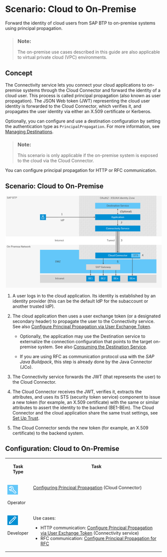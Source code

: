 <!-- loio70b8ef33812e486d8b745a0b47fd093e -->

# Scenario: Cloud to On-Premise

Forward the identity of cloud users from SAP BTP to on-premise systems using principal propagation.

> ### Note:  
> The on-premise use cases described in this guide are also applicable to virtual private cloud \(VPC\) environments.



## Concept

The Connectivity service lets you connect your cloud applications to on-premise systems through the Cloud Connector and forward the identity of a cloud user. This process is called principal propagation \(also known as user propagation\). The JSON Web token \(JWT\) representing the cloud user identity is forwarded to the Cloud Connector, which verifies it, and propagates the user identity via either an X.509 certificate or Kerberos.

Optionally, you can configure and use a destination configuration by setting the authentication type as `PrincipalPropagation`. For more information, see [Managing Destinations](managing-destinations-84e45e0.md).

> ### Note:  
> This scenario is only applicable if the on-premise system is exposed to the cloud via the Cloud Connector.

You can configure principal propagation for HTTP or RFC communication.



<a name="loio70b8ef33812e486d8b745a0b47fd093e__how"/>

## Scenario: Cloud to On-Premise

![](images/CS_Principal_Propagation_CF_-_oP_108da6e.png)

1.  A user logs in to the cloud application. Its identity is established by an identity provider \(this can be the default IdP for the subaccount or another trusted IdP\).
2.  The cloud application then uses a user exchange token \(or a designated secondary header\) to propagate the user to the Connectivity service. See also [Configure Principal Propagation via User Exchange Token](configure-principal-propagation-via-user-exchange-token-39f538a.md).
    -   Optionally, the application may use the Destination service to externalize the connection configuration that points to the target on-premise system. See also [Consuming the Destination Service](consuming-the-destination-service-7e30625.md).

    -   If you are using RFC as communication protocol usa with the *SAP Java Buildpack*, this step is already done by the Java Connector \(JCo\).

3.  The Connectivity service forwards the JWT \(that represents the user\) to the Cloud Connector.
4.  The Cloud Connector receives the JWT, verifies it, extracts the attributes, and uses its STS \(security token service\) component to issue a new token \(for example, an X.509 certificate\) with the same or similar attributes to assert the identity to the backend \(BE1-BEm\). The Cloud Connector and the cloud application share the same trust settings, see [Set Up Trust](set-up-trust-a4ee70f.md).
5.  The Cloud Connector sends the new token \(for example, an X.509 certificate\) to the backend system.



<a name="loio70b8ef33812e486d8b745a0b47fd093e__steps_pp"/>

## Configuration: Cloud to On-Premise


<table>
<tr>
<th valign="top">

Task Type

</th>
<th valign="top">

Task

</th>
</tr>
<tr>
<td valign="top">

![](images/CS_TASK_Admin_219b363.png)

Operator

</td>
<td valign="top">

[Configuring Principal Propagation](configuring-principal-propagation-c84d4d0.md) \(Cloud Connector\)

</td>
</tr>
<tr>
<td valign="top">

![](images/CS_TASK_Dev_a4c82d5.png)

Developer

</td>
<td valign="top">

Use cases:

-   HTTP communication: [Configure Principal Propagation via User Exchange Token](configure-principal-propagation-via-user-exchange-token-39f538a.md) \(Connectivity service\)
-   RFC communication: [Configure Principal Propagation for RFC](configure-principal-propagation-for-rfc-30c4168.md)



</td>
</tr>
</table>

